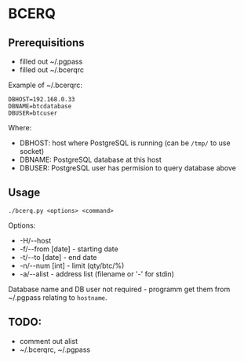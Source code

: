 # BCERQ

## Prerequisitions

- filled out ~/.pgpass
- filled out ~/.bcerqrc

Example of ~/.bcerqrc:

```
DBHOST=192.168.0.33
DBNAME=btcdatabase
DBUSER=btcuser
```

Where:

- DBHOST: host where PostgreSQL is running (can be `/tmp/` to use socket)
- DBNAME: PostgreSQL database at this host
- DBUSER: PostgreSQL user has permision to query database above

## Usage

`./bcerq.py <options> <command>`

Options:

- -H/--host
- -f/--from [date] - starting date
- -t/--to [date] - end date
- -n/--num [int] - limit (qty/btc/%)
- -a/--alist - address list (filename or '-' for stdin)

Database name and DB user not required - programm get them from ~/.pgpass relating to `hostname`.

## TODO:

- comment out alist
- ~/.bcerqrc, ~/.pgpass
